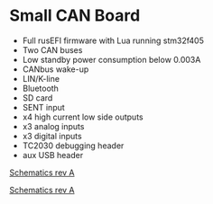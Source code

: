 # Small CAN Board

* Full rusEFI firmware with Lua running stm32f405
* Two CAN buses
* Low standby power consumption below 0.003A
* CANbus wake-up
* LIN/K-line
* Bluetooth
* SD card
* SENT input
* x4 high current low side outputs
* x3 analog inputs
* x3 digital inputs
* TC2030 debugging header
* aux USB header

[Schematics rev A](https://rusefi.com/docs/ibom/small-can-board-a-ibom.html)

[Schematics rev A](https://rusefi.com/docs/ibom/small-can-board-a-ibom.html)
